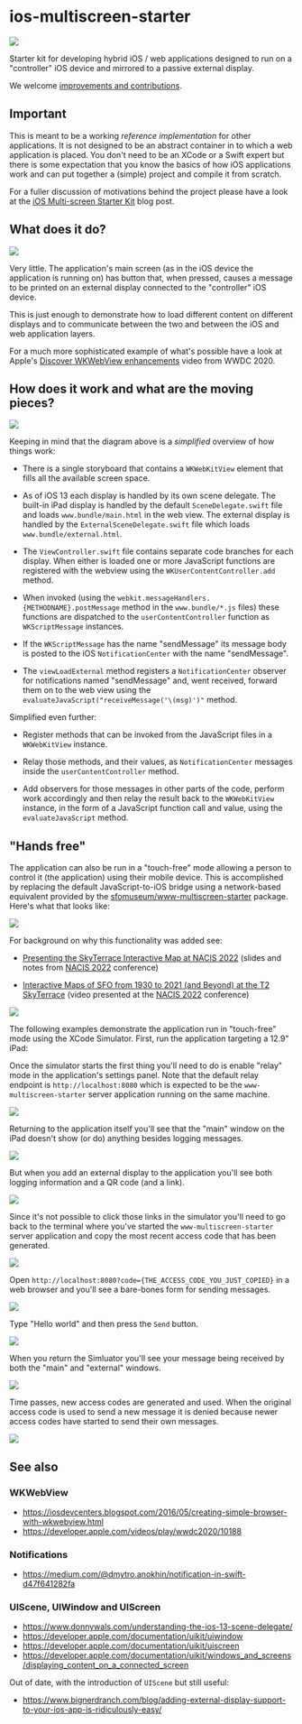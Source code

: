 # ios-multiscreen-starter

![](docs/images/arch.jpg)

Starter kit for developing hybrid iOS / web applications designed to run on a "controller" iOS device and mirrored to a passive external display.

We welcome [improvements and contributions](https://github.com/sfomuseum/ios-multiscreen-starter/issues).

## Important

This is meant to be a working _reference implementation_ for other applications. It is not designed to be an abstract container in to which a web application is placed. You don't need to be an XCode or a Swift expert but there is some expectation that you know the basics of how iOS applications work and can put together a (simple) project and compile it from scratch.

For a fuller discussion of motivations behind the project please have a look at the [iOS Multi-screen Starter Kit](https://millsfield.sfomuseum.org/blog/2020/11/18/multiscreen/) blog post.

## What does it do?

![](docs/images/example.png)

Very little. The application's main screen (as in the iOS device the application is running on) has button that, when pressed, causes a message to be printed on an external display connected to the "controller" iOS device.

This is just enough to demonstrate how to load different content on different displays and to communicate between the two and between the iOS and web application layers.

For a much more sophisticated example of what's possible have a look at Apple's [Discover WKWebView enhancements](https://developer.apple.com/videos/play/wwdc2020/10188) video from WWDC 2020.

## How does it work and what are the moving pieces?

![](docs/images/messaging.jpg)

Keeping in mind that the diagram above is a _simplified_ overview of how things work:

* There is a single storyboard that contains a `WKWebKitView` element that fills all the available screen space.

* As of iOS 13 each display is handled by its own scene delegate. The built-in iPad display is handled by the default `SceneDelegate.swift` file and loads `www.bundle/main.html` in the web view. The external display is handled by the `ExternalSceneDelegate.swift` file which loads `www.bundle/external.html`.

* The `ViewController.swift` file contains separate code branches for each display. When either is loaded one or more JavaScript functions are registered with the webview using the `WKUserContentController.add` method.

* When invoked (using the `webkit.messageHandlers.{METHODNAME}.postMessage` method in the `www.bundle/*.js` files) these functions are dispatched to the `userContentController` function as `WKScriptMessage` instances.

* If the `WKScriptMessage` has the name "sendMessage" its message body is posted to the iOS `NotificationCenter` with the name "sendMessage".

* The `viewLoadExternal` method registers a `NotificationCenter` observer for notifications named "sendMessage" and, went received, forward them on to the web view using the `evaluateJavaScript("receiveMessage('\(msg)')"` method.

Simplified even further:

* Register methods that can be invoked from the JavaScript files in a `WKWebKitView` instance.

* Relay those methods, and their values, as `NotificationCenter` messages inside the `userContentController` method.

* Add observers for those messages in other parts of the code, perform work accordingly and then relay the result back to the `WKWebKitView` instance, in the form of a JavaScript function call and value, using the `evaluateJavaScript` method.

## "Hands free"

The application can also be run in a "touch-free" mode allowing a person to control it (the application) using their mobile device. This is accomplished by replacing the default JavaScript-to-iOS bridge using a network-based equivalent provided by the [sfomuseum/www-multiscreen-starter](https://github.com/sfomuseum/www-multiscreen-starter) package. Here's what that looks like:

![](docs/images/ios-multiscreen-touchfree-000.jpg)

For background on why this functionality was added see:

* [Presenting the SkyTerrace Interactive Map at NACIS 2022](https://millsfield.sfomuseum.org/blog/2022/10/28/nacis/) (slides and notes from [NACIS 2022](https://nacis.org/annual-meeting/) conference)

* [Interactive Maps of SFO from 1930 to 2021 (and Beyond) at the T2 SkyTerrace](https://www.youtube.com/watch?v=hZ2NXeul0Qs&list=PLcBEhOBZvhcbTn1RC0zWbnuHA81SgIg8b&index=36) (video presented at the [NACIS 2022](https://nacis.org/annual-meeting/) conference)

![](docs/images/ios-multiscreen-touchfree-001.png)

The following examples demonstrate the application run in "touch-free" mode using the XCode Simulator. First, run the application targeting a 12.9" iPad:

Once the simulator starts the first thing you'll need to do is enable "relay" mode in the application's settings panel. Note that the default relay endpoint is `http://localhost:8080` which is expected to be the `www-multiscreen-starter` server application running on the same machine.

![](docs/images/ios-multiscreen-touchfree-002.png)

Returning to the application itself you'll see that the "main" window on the iPad doesn't show (or do) anything besides logging messages.

![](docs/images/ios-multiscreen-touchfree-003.png)

But when you add an external display to the application you'll see both logging information and a QR code (and a link).

![](docs/images/ios-multiscreen-touchfree-004.png)

Since it's not possible to click those links in the simulator you'll need to go back to the terminal where you've started the `www-multiscreen-starter`	server application and copy the most recent access code that has been generated.

![](docs/images/ios-multiscreen-touchfree-005.png)

Open `http://localhost:8080?code={THE_ACCESS_CODE_YOU_JUST_COPIED}` in a web browser and you'll see a bare-bones form for sending messages.

![](docs/images/ios-multiscreen-touchfree-006.png)

Type "Hello world" and then press the `Send` button.

![](docs/images/ios-multiscreen-touchfree-007.png)

When you return the Simluator you'll see your message being received by both the "main" and "external" windows.

![](docs/images/ios-multiscreen-touchfree-008.png)

Time passes, new access codes are generated and used. When the original access code is used to send a new message it is denied because newer access codes have started to send their own messages.

![](docs/images/ios-multiscreen-touchfree-009.png)

## See also

### WKWebView

* https://iosdevcenters.blogspot.com/2016/05/creating-simple-browser-with-wkwebview.html
* https://developer.apple.com/videos/play/wwdc2020/10188

### Notifications

* https://medium.com/@dmytro.anokhin/notification-in-swift-d47f641282fa

### UIScene, UIWindow and UIScreen

* https://www.donnywals.com/understanding-the-ios-13-scene-delegate/
* https://developer.apple.com/documentation/uikit/uiwindow
* https://developer.apple.com/documentation/uikit/uiscreen
* https://developer.apple.com/documentation/uikit/windows_and_screens/displaying_content_on_a_connected_screen

Out of date, with the introduction of `UIScene` but still useful:

* https://www.bignerdranch.com/blog/adding-external-display-support-to-your-ios-app-is-ridiculously-easy/

